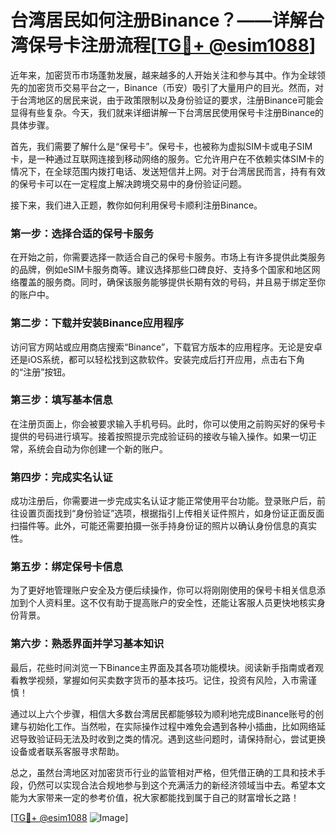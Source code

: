 # 台湾居民如何注册Binance？——详解台湾保号卡注册流程[[TG💪+ @esim1088](https://t.me/s/esim1088)]

近年来，加密货币市场蓬勃发展，越来越多的人开始关注和参与其中。作为全球领先的加密货币交易平台之一，Binance（币安）吸引了大量用户的目光。然而，对于台湾地区的居民来说，由于政策限制以及身份验证的要求，注册Binance可能会显得有些复杂。今天，我们就来详细讲解一下台湾居民使用保号卡注册Binance的具体步骤。

首先，我们需要了解什么是“保号卡”。保号卡，也被称为虚拟SIM卡或电子SIM卡，是一种通过互联网连接到移动网络的服务。它允许用户在不依赖实体SIM卡的情况下，在全球范围内拨打电话、发送短信并上网。对于台湾居民而言，持有有效的保号卡可以在一定程度上解决跨境交易中的身份验证问题。

接下来，我们进入正题，教你如何利用保号卡顺利注册Binance。

### 第一步：选择合适的保号卡服务

在开始之前，你需要选择一款适合自己的保号卡服务。市场上有许多提供此类服务的品牌，例如eSIM卡服务商等。建议选择那些口碑良好、支持多个国家和地区网络覆盖的服务商。同时，确保该服务能够提供长期有效的号码，并且易于绑定至你的账户中。

### 第二步：下载并安装Binance应用程序

访问官方网站或应用商店搜索“Binance”，下载官方版本的应用程序。无论是安卓还是iOS系统，都可以轻松找到这款软件。安装完成后打开应用，点击右下角的“注册”按钮。

### 第三步：填写基本信息

在注册页面上，你会被要求输入手机号码。此时，你可以使用之前购买好的保号卡提供的号码进行填写。接着按照提示完成验证码的接收与输入操作。如果一切正常，系统会自动为你创建一个新的账户。

### 第四步：完成实名认证

成功注册后，你需要进一步完成实名认证才能正常使用平台功能。登录账户后，前往设置页面找到“身份验证”选项，根据指引上传相关证件照片，如身份证正面反面扫描件等。此外，可能还需要拍摄一张手持身份证的照片以确认身份信息的真实性。

### 第五步：绑定保号卡信息

为了更好地管理账户安全及方便后续操作，你可以将刚刚使用的保号卡相关信息添加到个人资料里。这不仅有助于提高账户的安全性，还能让客服人员更快地核实身份背景。

### 第六步：熟悉界面并学习基本知识

最后，花些时间浏览一下Binance主界面及其各项功能模块。阅读新手指南或者观看教学视频，掌握如何买卖数字货币的基本技巧。记住，投资有风险，入市需谨慎！

通过以上六个步骤，相信大多数台湾居民都能够较为顺利地完成Binance账号的创建与初始化工作。当然啦，在实际操作过程中难免会遇到各种小插曲，比如网络延迟导致验证码无法及时收到之类的情况。遇到这些问题时，请保持耐心，尝试更换设备或者联系客服寻求帮助。

总之，虽然台湾地区对加密货币行业的监管相对严格，但凭借正确的工具和技术手段，仍然可以实现合法合规地参与到这个充满活力的新经济领域当中去。希望本文能为大家带来一定的参考价值，祝大家都能找到属于自己的财富增长之路！

[[TG💪+ @esim1088](https://t.me/s/esim1088) ![Image](https://i.postimg.cc/4NQfJmqS/Snipaste-2025-05-13-00-14-12.png)]